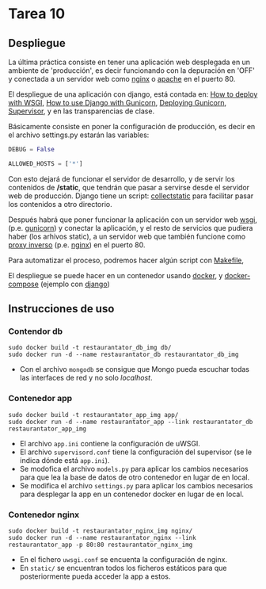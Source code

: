 # Tarea 10

## Despliegue

La última práctica consiste en tener una aplicación web desplegada en un ambiente de 'producción', es decir funcionando con la depuración en 'OFF' y conectada a un servidor web como [nginx](https://www.nginx.com/) o [apache](http://httpd.apache.org/) en el puerto 80.

El despliegue de una aplicación con django, está contada en: [How to deploy with WSGI](https://docs.djangoproject.com/en/1.10/howto/deployment/wsgi/), [How to use Django with Gunicorn](https://docs.djangoproject.com/en/1.10/howto/deployment/wsgi/gunicorn/), [Deploying Gunicorn](http://docs.gunicorn.org/en/latest/deploy.html), [Supervisor](http://docs.gunicorn.org/en/latest/deploy.html#supervisor), y en las transparencias de clase.

Básicamente consiste en poner la configuración de producción, es decir en el archivo settings.py estarán las variables:

```python
DEBUG = False

ALLOWED_HOSTS = ['*']
```

Con esto dejará de funcionar el servidor de desarrollo, y de servir los contenidos de **/static**, que tendrán que pasar a servirse desde el servidor web de producción. Django tiene un script: [collectstatic](https://docs.djangoproject.com/en/1.10/ref/contrib/staticfiles/) para facilitar pasar los contenidos a otro directorio.

Después habrá que poner funcionar la aplicación con un servidor web [wsgi](https://en.wikipedia.org/wiki/Web_Server_Gateway_Interface), (p.e. [gunicorn](http://gunicorn.org/)) y conectar la aplicación, y el resto de servicios que pudiera haber (los arhivos static), a un servidor web que también funcione como [proxy inverso](https://en.wikipedia.org/wiki/Reverse_proxy) (p.e. [nginx](https://www.nginx.com/)) en el puerto 80.

Para automatizar el proceso, podremos hacer algún script con [Makefile](https://en.wikipedia.org/wiki/Makefile),

El despliegue se puede hacer en un contenedor usando [docker](https://www.docker.com/), y [docker-compose](https://docs.docker.com/compose/) (ejemplo con [django](https://docs.docker.com/compose/django/))

## Instrucciones de uso

### Contendor db

```
sudo docker build -t restaurantator_db_img db/
sudo docker run -d --name restaurantator_db restaurantator_db_img
```

* Con el archivo `mongodb` se consigue que Mongo pueda escuchar todas las interfaces de red y no solo *localhost*.

### Contenedor app

```
sudo docker build -t restaurantator_app_img app/
sudo docker run -d --name restaurantator_app --link restaurantator_db restaurantator_app_img
```

* El archivo `app.ini` contiene la configuración de uWSGI.
* El archivo `supervisord.conf` tiene la configuración del supervisor (se le indica dónde está `app.ini`).
* Se modofica el archivo `models.py` para aplicar los cambios necesarios para que lea la base de datos de otro contenedor en lugar de en local.
* Se modifica el archivo `settings.py` para aplicar los cambios necesarios para desplegar la app en un contenedor docker en lugar de en local.

### Contenedor nginx

```
sudo docker build -t restaurantator_nginx_img nginx/
sudo docker run -d --name restaurantator_nginx --link restaurantator_app -p 80:80 restaurantator_nginx_img
```

* En el fichero `uwsgi.conf` se encuenta la configuración de nginx.
* En `static/` se encuentran todos los ficheros estáticos para que posteriormente pueda acceder la app a estos.
